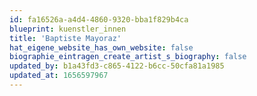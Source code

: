 ```yaml
---
id: fa16526a-a4d4-4860-9320-bba1f829b4ca
blueprint: kuenstler_innen
title: 'Baptiste Mayoraz'
hat_eigene_website_has_own_website: false
biographie_eintragen_create_artist_s_biography: false
updated_by: b1a43fd3-c865-4122-b6cc-50cfa81a1985
updated_at: 1656597967
---
```

